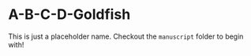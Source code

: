 # A-B-C-D-Goldfish

This is just a placeholder name. Checkout the `manuscript` folder to begin with!
